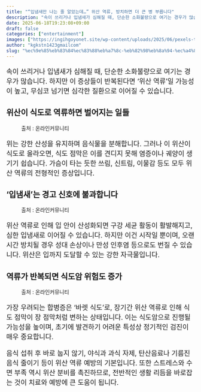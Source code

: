 ```yaml
---
title: "“입냄새만 나는 줄 알았는데…” 위산 역류, 방치하면 더 큰 병 부릅니다"
description: "속이 쓰리거나 입냄새가 심해질 때, 단순한 소화불량으로 여기는 경우가 많습니다. 하지만 이 증상들이 반복된다면 ‘위산 역류’일 가능성이 높고, 무심코 넘기면 심각한 질환으로 이어질 수 있습니다."
date: 2025-06-18T19:23:08+09:00
draft: false
categories: ["entertainment"]
images: ["https://ingihgoyonet.site/wp-content/uploads/2025/06/pexels-tkirkgoz-16679950-768x1024.jpg", "https://ingihgoyonet.site/wp-content/uploads/2025/06/pexels-cottonbro-7579821-1024x683.jpg", "https://ingihgoyonet.site/wp-content/uploads/2025/06/pexels-asphotograpy-104509-683x1024.jpg"]
author: "kgkstn1423gmailcom"
slug: "%ec%9e%85%eb%83%84%ec%83%88%eb%a7%8c-%eb%82%98%eb%8a%94-%ec%a4%84-%ec%95%8c%ec%95%98%eb%8a%94%eb%8d%b0-%ec%9c%84%ec%82%b0-%ec%97%ad%eb%a5%98-%eb%b0%a9%ec%b9%98%ed%95%98"
---
```


<p style="font-size:18px">속이 쓰리거나 입냄새가 심해질 때, 단순한 소화불량으로 여기는 경우가 많습니다. 하지만 이 증상들이 반복된다면 ‘위산 역류’일 가능성이 높고, 무심코 넘기면 심각한 질환으로 이어질 수 있습니다.</p> <h2 >위산이 식도로 역류하면 벌어지는 일들</h2> <figure ><img src="https://ingihgoyonet.site/wp-content/uploads/2025/06/pexels-tkirkgoz-16679950-768x1024.jpg" alt="" style="aspect-ratio:16/9;object-fit:cover"/><figcaption >출처 : 온라인커뮤니티</figcaption></figure> <p style="font-size:18px">위는 강한 산성을 유지하며 음식물을 분해합니다. 그러나 이 위산이 식도로 올라오면, 식도 점막은 이를 견디지 못해 염증이나 궤양이 생기기 쉽습니다. 가슴이 타는 듯한 쓰림, 신트림, 이물감 등도 모두 위산 역류의 전형적인 증상입니다.</p> <h2 >‘입냄새’는 경고 신호에 불과합니다</h2> <figure ><img src="https://ingihgoyonet.site/wp-content/uploads/2025/06/pexels-cottonbro-7579821-1024x683.jpg" alt="" style="aspect-ratio:16/9;object-fit:cover"/><figcaption >출처 : 온라인커뮤니티</figcaption></figure> <p style="font-size:18px">위산 역류로 인해 입 안이 산성화되면 구강 세균 활동이 활발해지고, 심한 입냄새로 이어질 수 있습니다. 하지만 이건 시작일 뿐이며, 오랜 시간 방치될 경우 성대 손상이나 만성 인후염 등으로도 번질 수 있습니다. 위산은 입까지 도달할 수 있는 강한 자극물입니다.</p> <h2 >역류가 반복되면 식도암 위험도 증가</h2> <figure ><img src="https://ingihgoyonet.site/wp-content/uploads/2025/06/pexels-asphotograpy-104509-683x1024.jpg" alt="" style="aspect-ratio:16/9;object-fit:cover"/><figcaption >출처 : 온라인커뮤니티</figcaption></figure> <p style="font-size:18px">가장 우려되는 합병증은 ‘바렛 식도’로, 장기간 위산 역류로 인해 식도 점막이 장 점막처럼 변하는 상태입니다. 이는 식도암으로 진행될 가능성을 높이며, 초기에 발견하기 어려운 특성상 정기적인 검진이 매우 중요합니다.</p> <p style="font-size:18px">음식 섭취 후 바로 눕지 않기, 야식과 과식 자제, 탄산음료나 기름진 음식 줄이기 등이 위산 역류 예방의 기본입니다. 또한 스트레스와 수면 부족 역시 위산 분비를 촉진하므로, 전반적인 생활 리듬을 바로잡는 것이 치료와 예방에 큰 도움이 됩니다.</p>